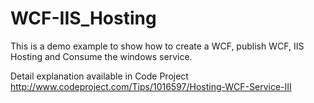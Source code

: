 # WCF-IIS_Hosting
This is a demo example to show how to create a WCF, publish WCF, IIS Hosting and Consume the windows service.

Detail explanation available in Code Project
http://www.codeproject.com/Tips/1016597/Hosting-WCF-Service-III
